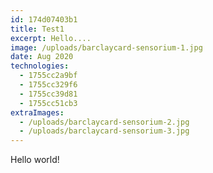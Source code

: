 ```yaml
---
id: 174d07403b1
title: Test1
excerpt: Hello....
image: /uploads/barclaycard-sensorium-1.jpg
date: Aug 2020
technologies:
  - 1755cc2a9bf
  - 1755cc329f6
  - 1755cc39d81
  - 1755cc51cb3
extraImages:
  - /uploads/barclaycard-sensorium-2.jpg
  - /uploads/barclaycard-sensorium-3.jpg
---
```

Hello world!